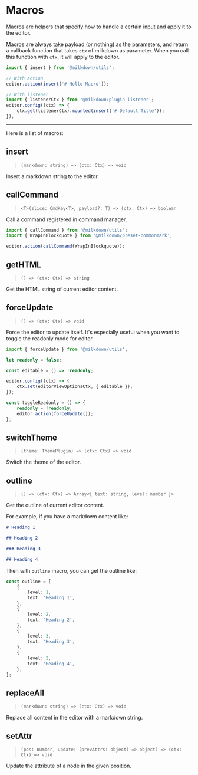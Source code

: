 # Macros

Macros are helpers that specify how to handle a certain input and apply it to the editor.

Macros are always take payload (or nothing) as the parameters,
and return a callback function that takes `ctx` of milkdown as parameter.
When you call this function with `ctx`, it will apply to the editor.

```typescript
import { insert } from '@milkdown/utils';

// With action
editor.action(insert('# Hello Macro'));

// With listener
import { listenerCtx } from '@milkdown/plugin-listener';
editor.config((ctx) => {
    ctx.get(listenerCtx).mounted(insert('# Default Title'));
});
```

---

Here is a list of macros:

## insert

> `(markdown: string) => (ctx: Ctx) => void`

Insert a markdown string to the editor.

## callCommand

> `<T>(slice: CmdKey<T>, payload?: T) => (ctx: Ctx) => boolean`

Call a command registered in command manager.

```typescript
import { callCommand } from '@milkdown/utils';
import { WrapInBlockquote } from '@milkdown/preset-commonmark';

editor.action(callCommand(WrapInBlockquote));
```

## getHTML

> `() => (ctx: Ctx) => string`

Get the HTML string of current editor content.

## forceUpdate

> `() => (ctx: Ctx) => void`

Force the editor to update itself.
It's especially useful when you want to toggle the readonly mode for editor.

```typescript
import { forceUpdate } from '@milkdown/utils';

let readonly = false;

const editable = () => !readonly;

editor.config((ctx) => {
    ctx.set(editorViewOptionsCtx, { editable });
});

const toggleReadonly = () => {
    readonly = !readonly;
    editor.action(forceUpdate());
};
```

## switchTheme

> `(theme: ThemePlugin) => (ctx: Ctx) => void`

Switch the theme of the editor.

## outline

> `() => (ctx: Ctx) => Array<{ text: string, level: number }>`

Get the outline of current editor content.

For example, if you have a markdown content like:

```markdown
# Heading 1

## Heading 2

### Heading 3

## Heading 4
```

Then with `outline` macro, you can get the outline like:

```typescript
const outline = [
    {
        level: 1,
        text: 'Heading 1',
    },
    {
        level: 2,
        text: 'Heading 2',
    },
    {
        level: 3,
        text: 'Heading 3',
    },
    {
        level: 2,
        text: 'Heading 4',
    },
];
```

## replaceAll

> `(markdown: string) => (ctx: Ctx) => void`

Replace all content in the editor with a markdown string.

## setAttr

> `(pos: number, update: (prevAttrs: object) => object) => (ctx: Ctx) => void`

Update the attribute of a node in the given position.
